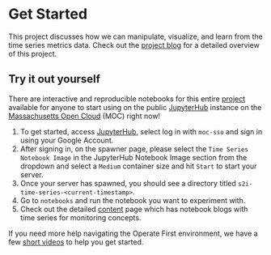 # Get Started

This project discusses how we can manipulate, visualize, and learn from the time series metrics data. Check out the [project blog](content.md) for a detailed overview of this project.

## Try it out yourself

There are interactive and reproducible notebooks for this entire [project](https://github.com/aicoe-aiops/time-series) available for anyone to start using on the public [JupyterHub](https://jupyterhub-opf-jupyterhub.apps.zero.massopen.cloud/hub/login) instance on the [Massachusetts Open Cloud](https://massopen.cloud/) (MOC) right now!

1. To get started, access [JupyterHub](https://jupyterhub-opf-jupyterhub.apps.zero.massopen.cloud/), select log in with `moc-sso` and sign in using your Google Account.
2. After signing in, on the spawner page, please select the `Time Series Notebook Image` in the JupyterHub Notebook Image section from the dropdown and select a `Medium` container size and hit `Start` to start your server.
3. Once your server has spawned, you should see a directory titled `s2i-time-series-<current-timestamp>`.
4. Go to `notebooks` and run the notebook you want to experiment with.
5. Check out the detailed [content](content.md) page which has notebook blogs with time series for monitoring concepts.


If you need more help navigating the Operate First environment, we have a few [short videos](https://www.youtube.com/playlist?list=PL8VBRDTElCWpneB4dBu4u1kHElZVWfAwW) to help you get started.

